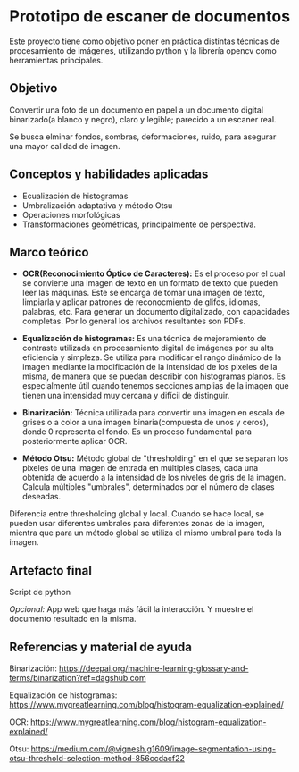 # Prototipo de escaner de documentos

Este proyecto tiene como objetivo poner en práctica distintas técnicas de procesamiento de imágenes, utilizando python y la librería opencv como herramientas principales.

## Objetivo

Convertir una foto de un documento en papel a un documento digital binarizado(a blanco y negro), claro y legible; parecido a un escaner real.

Se busca elminar fondos, sombras, deformaciones, ruido, para asegurar una mayor calidad de imagen.

## Conceptos y habilidades aplicadas

- Ecualización de histogramas
- Umbralización adaptativa y método Otsu
- Operaciones morfológicas
- Transformaciones geométricas, principalmente de perspectiva.

## Marco teórico

- **OCR(Reconocimiento Óptico de Caracteres):** Es el proceso por el cual se convierte una imagen de texto en un formato de texto que pueden leer las máquinas. Este se encarga de tomar una imagen de texto, limpiarla y aplicar patrones de reconocmiento de glifos, idiomas, palabras, etc. Para generar un documento digitalizado, con capacidades completas. Por lo general los archivos resultantes son PDFs.

- **Equalización de histogramas:** Es una técnica de mejoramiento de contraste utilizada en procesamiento digital de imágenes por su alta eficiencia y simpleza. Se utiliza para modificar el rango dinámico de la imagen mediante la modificación de la intensidad de los pixeles de la misma, de manera que se puedan describir con histogramas planos. Es especialmente útil cuando tenemos secciones amplias de la imagen que tienen una intensidad muy cercana y difícil de distinguir.  

- **Binarización:** Técnica utilizada para convertir una imagen en escala de grises o a color a una imagen binaria(compuesta de unos y ceros), donde 0 representa el fondo. Es un proceso fundamental para posteriormente aplicar OCR.

- **Método Otsu:** Método global de "thresholding" en el que se separan los pixeles de una imagen de entrada en múltiples clases, cada una obtenida de acuerdo a la intensidad de los niveles de gris de la imagen.
Calcula múltiples "umbrales", determinados por el número de clases deseadas.

Diferencia entre thresholding global y local. Cuando se hace local, se pueden usar diferentes umbrales para diferentes zonas de la imagen, mientra que para un método global se utiliza el mismo umbral para toda la imagen.

## Artefacto final

Script de python

*Opcional:* App web que haga más fácil la interacción. Y muestre el documento resultado en la misma.

## Referencias y material de ayuda

Binarización: https://deepai.org/machine-learning-glossary-and-terms/binarization?ref=dagshub.com

Equalización de histogramas: https://www.mygreatlearning.com/blog/histogram-equalization-explained/

OCR: https://www.mygreatlearning.com/blog/histogram-equalization-explained/

Otsu: https://medium.com/@vignesh.g1609/image-segmentation-using-otsu-threshold-selection-method-856ccdacf22

